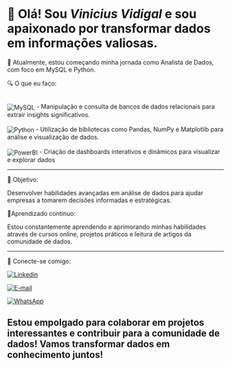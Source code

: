 # 👋 Olá! Sou _Vinicius Vidigal_ e sou apaixonado por transformar dados em informações valiosas.

 🚀 Atualmente, estou começando minha jornada como Analista de Dados, com foco em MySQL e Python.
 
 🔍 O que eu faço:

<div style="display: inline_block"><br/>
  <img align="center" alt="MySQL" src="https://img.shields.io/badge/MySQL-00000F?style=for-the-badge&logo=mysql&logoColor=white " />
- Manipulação e consulta de bancos de dados relacionais para extrair insights significativos.
</div>

<div style="display: inline_block"><br/>
  <img align="center" alt="Python" src="https://img.shields.io/badge/Python-3776AB?style=for-the-badge&logo=python&logoColor=white" />
- Utilização de bibliotecas como Pandas, NumPy e Matplotlib para análise e visualização de dados.
</div>

<div style="display: inline_block"><br/>
  <img align="center" alt="PowerBI" src="https://img.shields.io/badge/Power BI-FFA116?style=for-the-badge&logo=powerbi&logoColor=white" />
- Criação de dashboards interativos e dinâmicos para visualizar e explorar dados
</div>


---
🎯 Objetivo:

Desenvolver habilidades avançadas em análise de dados para ajudar empresas a tomarem decisões informadas e estratégicas.

🌱Aprendizado contínuo:

Estou constantemente aprendendo e aprimorando minhas habilidades através de cursos online, projetos práticos e leitura de artigos da comunidade de dados.

---

🔗 Conecte-se comigo:

[![Linkedin](https://img.shields.io/badge/LinkedIn-0077B5?style=for-the-badge&logo=linkedin&logoColor=white)](https://linkedin.com/in/vinicius-barreto-vidigal-726868247)

[![E-mail](https://img.shields.io/badge/Gmail-D14836?style=for-the-badge&logo=gmail&logoColor=white)](mailto:vinicius.b.vidigal@gmail.com)

[![WhatsApp](https://img.shields.io/badge/WhatsApp-25D366?style=for-the-badge&logo=whatsapp&logoColor=white)](https://wa.me/+5524974047427)

## Estou empolgado para colaborar em projetos interessantes e contribuir para a comunidade de dados! Vamos transformar dados em conhecimento juntos!
